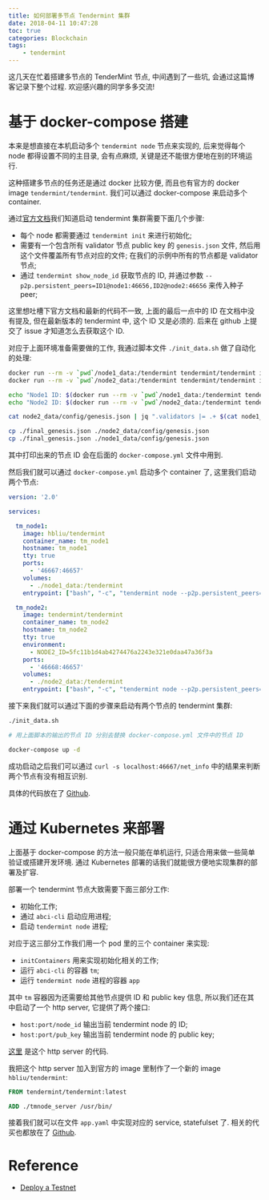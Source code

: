 ```yaml
---
title: 如何部署多节点 Tendermint 集群
date: 2018-04-11 10:47:28
toc: true
categories: Blockchain
tags:
    - tendermint
---
```


这几天在忙着搭建多节点的 TenderMint 节点, 中间遇到了一些坑, 会通过这篇博客记录下整个过程.
欢迎感兴趣的同学多多交流!

<!--more-->

# 基于 docker-compose 搭建

本来是想直接在本机启动多个 `tendermint node` 节点来实现的,
后来觉得每个 node 都得设置不同的主目录, 会有点麻烦, 关键是还不能很方便地在别的环境运行.

这种搭建多节点的任务还是通过 docker 比较方便, 而且也有官方的 docker image `tendermint/tendermint`.
我们可以通过 docker-compose 来启动多个 container.

通过[官方文档](http://tendermint.readthedocs.io/en/master/deploy-testnets.html)我们知道启动 tendermint 集群需要下面几个步骤:

* 每个 node 都需要通过 `tendermint init` 来进行初始化;
* 需要有一个包含所有 validator 节点 public key 的 `genesis.json` 文件, 然后用这个文件覆盖所有节点对应的文件; 在我们的示例中所有的节点都是 validator 节点;
* 通过 `tendermint show_node_id` 获取节点的 ID, 并通过参数 `--p2p.persistent_peers=ID1@node1:46656,ID2@node2:46656` 来传入种子 peer;

这里想吐槽下官方文档和最新的代码不一致, 上面的最后一点中的 ID 在文档中没有提及,
但在最新版本的 tendermint 中, 这个 ID 又是必须的. 后来在 github 上提交了 issue 才知道怎么去获取这个 ID.

对应于上面环境准备需要做的工作, 我通过脚本文件 `./init_data.sh` 做了自动化的处理:

```sh
docker run --rm -v `pwd`/node1_data:/tendermint tendermint/tendermint init
docker run --rm -v `pwd`/node2_data:/tendermint tendermint/tendermint init

echo "Node1 ID: $(docker run --rm -v `pwd`/node1_data:/tendermint tendermint/tendermint show_node_id)"
echo "Node2 ID: $(docker run --rm -v `pwd`/node2_data:/tendermint tendermint/tendermint show_node_id)"

cat node2_data/config/genesis.json | jq ".validators |= .+ $(cat node1_data/config/genesis.json | jq '.validators')" > final_genesis.json

cp ./final_genesis.json ./node2_data/config/genesis.json
cp ./final_genesis.json ./node1_data/config/genesis.json
```

其中打印出来的节点 ID 会在后面的 `docker-compose.yml` 文件中用到.

然后我们就可以通过 `docker-compose.yml` 启动多个 container 了, 这里我们启动两个节点:

```yaml
version: '2.0'

services:

  tm_node1:
    image: hbliu/tendermint
    container_name: tm_node1
    hostname: tm_node1
    tty: true
    ports:
      - '46667:46657'
    volumes:
      - ./node1_data:/tendermint
    entrypoint: ["bash", "-c", "tendermint node --p2p.persistent_peers=d902b83f46131a80a82df2198a704889c5833284@tm_node2:46656 --moniker=`hostname` --proxy_app=kvstore --consensus.create_empty_blocks=false"]

  tm_node2:
    image: tendermint/tendermint
    container_name: tm_node2
    hostname: tm_node2
    tty: true
    environment:
      - NODE2_ID=5fc11b1d4ab4274476a2243e321e0daa47a36f3a
    ports:
      - '46668:46657'
    volumes:
      - ./node2_data:/tendermint
    entrypoint: ["bash", "-c", "tendermint node --p2p.persistent_peers=59ef92d5c6a408a59e4a1d599a8aff0d4ef37785@tm_node1:46656 --moniker=`hostname` --proxy_app=kvstore --consensus.create_empty_blocks=false"]
```

接下来我们就可以通过下面的步骤来启动有两个节点的 tendermint 集群:

```sh
./init_data.sh

# 用上面脚本的输出的节点 ID 分别去替换 docker-compose.yml 文件中的节点 ID

docker-compose up -d
```

成功启动之后我们可以通过 `curl -s localhost:46667/net_info` 中的结果来判断两个节点有没有相互识别.

具体的代码放在了 [Github](https://github.com/hiberabyss/tendermint-deploy/tree/master/docker-compose-local).

# 通过 Kubernetes 来部署

上面基于 docker-compose 的方法一般只能在单机运行, 只适合用来做一些简单验证或搭建开发环境.
通过 Kubernetes 部署的话我们就能很方便地实现集群的部署及扩容.

部署一个 tendermint 节点大致需要下面三部分工作:

* 初始化工作;
* 通过 `abci-cli` 启动应用进程;
* 启动 `tendermint node` 进程;

对应于这三部分工作我们用一个 pod 里的三个 container 来实现:

* `initContainers` 用来实现初始化相关的工作;
* 运行 `abci-cli` 的容器 `tm`;
* 运行 `tendermint node` 进程的容器 `app`

其中 `tm` 容器因为还需要给其他节点提供 ID 和 public key 信息, 所以我们还在其中启动了一个 http server,
它提供了两个接口:

* `host:port/node_id` 输出当前 tendermint node 的 ID;
* `host:port/pub_key` 输出当前 tendermint node 的 public key;

[这里](https://github.com/hiberabyss/tendermint-deploy/blob/master/docker/tmnode_server.go)
是这个 http server 的代码.

我把这个 http server 加入到官方的 image 里制作了一个新的 image `hbliu/tendermint`:

```dockerfile
FROM tendermint/tendermint:latest

ADD ./tmnode_server /usr/bin/
```

接着我们就可以在文件 `app.yaml` 中实现对应的 service, statefulset 了.
相关的代买也都放在了 [Github](https://github.com/hiberabyss/tendermint-deploy/tree/master/k8s).

# Reference

* [Deploy a Testnet](http://tendermint.readthedocs.io/en/master/deploy-testnets.html)
